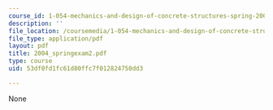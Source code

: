 ```yaml
---
course_id: 1-054-mechanics-and-design-of-concrete-structures-spring-2004
description: ''
file_location: /coursemedia/1-054-mechanics-and-design-of-concrete-structures-spring-2004/53df0fd1fc61d80ffc7f012824750dd3_2004_springexam2.pdf
file_type: application/pdf
layout: pdf
title: 2004_springexam2.pdf
type: course
uid: 53df0fd1fc61d80ffc7f012824750dd3

---
```

None